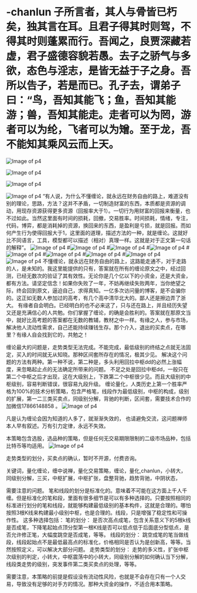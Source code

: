 # -chanlun 子所言者，其人与骨皆已朽矣，独其言在耳。且君子得其时则驾，不得其时则蓬累而行。吾闻之，良贾深藏若虚，君子盛德容貌若愚。去子之骄气与多欲，态色与淫志，是皆无益于子之身。吾所以告子，若是而已。孔子去，谓弟子曰：“鸟，吾知其能飞；鱼，吾知其能游；兽，吾知其能走。走者可以为罔，游者可以为纶，飞者可以为矰。至于龙，吾不能知其乘风云而上天。
![Image of p4](https://github.com/tomcat123a/-chanlun/blob/master/zoushileixing/2017_01.png)
 
![Image of p4](https://github.com/tomcat123a/-chanlun/blob/master/zoushileixing/2017_01.png)
 
![Image of p4](https://github.com/tomcat123a/-chanlun/blob/master/zoushileixing/2018_08.png)
 
![Image of p4](https://github.com/tomcat123a/-chanlun/blob/master/zoushileixing/2010_08.png)
 “有人说，为什么不懂缠论，就永远在财务自由的路上，难道没有别的理论，思路，方法？这并不矛盾，一切制造财富的东西，本质都是资源的调动，用现存资源获得更多资源（回报率大于1）。一切行为用财富的回报来衡量，也不过如此。当然这里面有时间的损耗，回撤，交易胜率。时间损耗，情绪，专注，代码，博弈，都是消耗掉的资源，换回来的东西，是盈利是亏损，就是回报。而如何产生行为使得回报大于1，这里面的道理，描述方法的一种，就是缠论。这就好比不同语言，工具，模型都可以描述（相对）真理一样。这就是对于正文第一句话的解释”。
![Image of p4](https://github.com/tomcat123a/-chanlun/blob/master/zoushileixing/x2.png)
#![Image of p4](https://github.com/tomcat123a/-chanlun/blob/master/zoushileixing/x3.png)
#![Image of p4](https://github.com/tomcat123a/-chanlun/blob/master/zoushileixing/x4.png)
#![Image of p4](https://github.com/tomcat123a/-chanlun/blob/master/zoushileixing/x5.png)
#![Image of p4](https://github.com/tomcat123a/-chanlun/blob/master/zoushileixing/x6.png)
#![Image of p4](https://github.com/tomcat123a/-chanlun/blob/master/zoushileixing/x7.png)
#![Image of p4](https://github.com/tomcat123a/-chanlun/blob/master/zoushileixing/x8.png)
#![Image of p4](https://github.com/tomcat123a/-chanlun/blob/master/zoushileixing/x9.png)
![Image of p4](https://github.com/tomcat123a/-chanlun/blob/master/zoushileixing/8.jpg)
不懂缠论，就永远在财务自由的路上，这路能走通不，对于走路的人，是未知的。我这里能提供的只有，答案就在所有的缠论原文之中，经过回测，已经无数次的验证了其有效性。无论你是几个亿以下的小资金，还是大资金，都有方法。请坚定信念！如果你失败了一年，不妨再继续失败两年，当你绝望之际，终会回到原文，逼迫自己，求得真知。一亿多次访问量的博客，是不会骗你的。这正如无数人参加过的高考，有几个高中清华北大的。鄙人还是擦边弄了浙大。
有缘者自会明白。已经明白的也不必来这了，只与还在路上，并且经历失望又还是充满信心的人共勉。你们掌握了缠论，的确是会胜利的。答案就在那原文当中，就好比高考题的答案都在无数的教辅，教材之中一样。有缘之人，参与市场，解决他人流动性需求，自己还能持续赚钱生存。那个介入，退出的买卖点，在哪里？有缘人自会找到它的，共勉之！


缠论最大的问题是，走势类型无法完成。不能完成，最低级别的终结之点就无法固定，买入的时间就无从知晓。那种区间套所存在的情况，极其少见。
解决这个问题的方法有两种。第一种不说，第二种是，多头利用回拉中枢dd的必然上涨幅度，来忽略起止点的无法确定所带来的问题。
不足之处是回拉中枢dd，一般只在第二个中枢之后才出现，这在大级别上，下跌第二个中枢很少见。而且大级别的中枢级别，容易判断错误，很容易九段升级。
缠论量化，人类历史上第一个胜率严格为100%的技术分析策略，包含严格笔，线段作为最低级别，中枢的构成，级别的扩展，第一二三类买卖点，同级别分解，背驰的判断，区间套，需要技术合作的加微信17866148858 。
![Image of p4](https://github.com/tomcat123a/-chanlun/blob/master/zoushileixing/p4.png)

 凡是认为缠论会因为知道的人多了，就渐渐失效的， 也请避免交流，这问题禅师本人早有叙述。万有引力定律，永远不失效。
 
 本策略包含选股，选品种的策略，但是任何无交易期限限制的二级市场品种，包括比特币等均适用。
 ![Image of p4](https://github.com/tomcat123a/-chanlun/blob/master//t2.gif)
 
 走势类型的划分，买卖点的确认，暂时不开源，付费咨询。
 
 关键词，量化缠论，缠中说禅，量化交易策略，缠论，量化,chanlun，小转大，同级别分解，三买，中枢扩展，中枢扩张，盘整背驰，趋势背驰，中阴状态，

需要注意的问题。
笔和线段的划分是标准化的。意味着不可能在这方面上千人千缠。但是标准化的笔和段，里面有很多细节是可以有多种选择的。只要按照相同的标准进行划分的笔和线段，就能够构建最低级别的基本构件，这就是合理的。哪怕按照3根K线来构建最小级别中枢，也是合理的。线段，只是增强了稳定性和可操作性。
这多种选择包括：
笔的划分：
是否次高点成笔，包含关系意义下的5根k线是否成笔，下降笔起始点顶分型第一根K线是否可以低点低于后面底分型低点，是否允许修正笔，大幅度跳空是否成笔，等等。
线段的划分：
跳空成笔的笔当做线段，线段起始点不是最低最高点的标准化，价格相同是否认为是创新高，等等。当然按照定义，可以解决大部分问题。
走势类型的划分：
走势的多义性，扩张中枢次级别的判定，小转大，中枢震荡中的小转大，同级别分解的如何确认当下分解，线段类走势的级别，突发事件第二类买卖点的处理，等等。

需要注意，本策略的前提是假设没有流动性风险，也就是不会存在只有一个人交易，导致没有足够的对手方的情况。那种大资金的操作，不适合用本策略。
